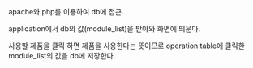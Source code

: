 
apache와 php를 이용하여 db에 접근.

application에서 db의 값(module_list)을 받아와 화면에 띄운다.

사용할 제품을 클릭 하면 제품을 사용한다는 뜻이므로 operation table에 클릭한 module_list의 값을 db에 저장한다.
